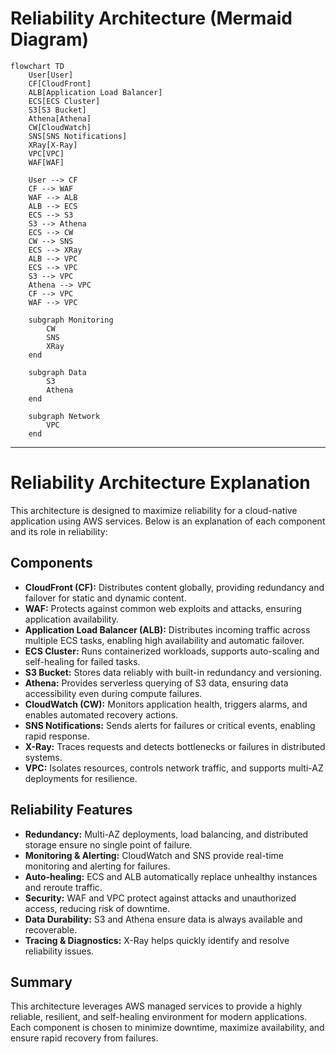 # Reliability Architecture (Mermaid Diagram)

```mermaid
flowchart TD
    User[User]
    CF[CloudFront]
    ALB[Application Load Balancer]
    ECS[ECS Cluster]
    S3[S3 Bucket]
    Athena[Athena]
    CW[CloudWatch]
    SNS[SNS Notifications]
    XRay[X-Ray]
    VPC[VPC]
    WAF[WAF]

    User --> CF
    CF --> WAF
    WAF --> ALB
    ALB --> ECS
    ECS --> S3
    S3 --> Athena
    ECS --> CW
    CW --> SNS
    ECS --> XRay
    ALB --> VPC
    ECS --> VPC
    S3 --> VPC
    Athena --> VPC
    CF --> VPC
    WAF --> VPC

    subgraph Monitoring
        CW
        SNS
        XRay
    end

    subgraph Data
        S3
        Athena
    end

    subgraph Network
        VPC
    end
```

---

# Reliability Architecture Explanation

This architecture is designed to maximize reliability for a cloud-native application using AWS services. Below is an explanation of each component and its role in reliability:

## Components

- **CloudFront (CF):** Distributes content globally, providing redundancy and failover for static and dynamic content.
- **WAF:** Protects against common web exploits and attacks, ensuring application availability.
- **Application Load Balancer (ALB):** Distributes incoming traffic across multiple ECS tasks, enabling high availability and automatic failover.
- **ECS Cluster:** Runs containerized workloads, supports auto-scaling and self-healing for failed tasks.
- **S3 Bucket:** Stores data reliably with built-in redundancy and versioning.
- **Athena:** Provides serverless querying of S3 data, ensuring data accessibility even during compute failures.
- **CloudWatch (CW):** Monitors application health, triggers alarms, and enables automated recovery actions.
- **SNS Notifications:** Sends alerts for failures or critical events, enabling rapid response.
- **X-Ray:** Traces requests and detects bottlenecks or failures in distributed systems.
- **VPC:** Isolates resources, controls network traffic, and supports multi-AZ deployments for resilience.

## Reliability Features

- **Redundancy:** Multi-AZ deployments, load balancing, and distributed storage ensure no single point of failure.
- **Monitoring & Alerting:** CloudWatch and SNS provide real-time monitoring and alerting for failures.
- **Auto-healing:** ECS and ALB automatically replace unhealthy instances and reroute traffic.
- **Security:** WAF and VPC protect against attacks and unauthorized access, reducing risk of downtime.
- **Data Durability:** S3 and Athena ensure data is always available and recoverable.
- **Tracing & Diagnostics:** X-Ray helps quickly identify and resolve reliability issues.

## Summary

This architecture leverages AWS managed services to provide a highly reliable, resilient, and self-healing environment for modern applications. Each component is chosen to minimize downtime, maximize availability, and ensure rapid recovery from failures.